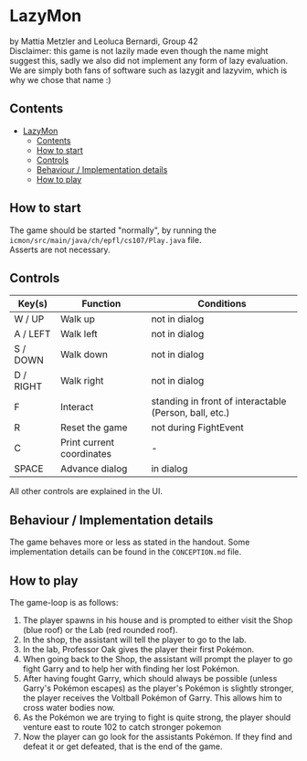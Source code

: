 # LazyMon

by Mattia Metzler and Leoluca Bernardi, Group 42  
Disclaimer: this game is not lazily made even though the name might suggest this, sadly we also did not implement any form of lazy evaluation. We are simply both fans of
software such as lazygit and lazyvim, which is why we chose that name :)

## Contents
<!-- TOC -->
* [LazyMon](#lazymon)
  * [Contents](#contents)
  * [How to start](#how-to-start)
  * [Controls](#controls)
  * [Behaviour / Implementation details](#behaviour--implementation-details)
  * [How to play](#how-to-play)
<!-- TOC -->

## How to start

The game should be started "normally", by running the `icmon/src/main/java/ch/epfl/cs107/Play.java` file.  
Asserts are not necessary.

## Controls

| Key(s)    | Function                  | Conditions                                             |
|-----------|---------------------------|--------------------------------------------------------|
| W / UP    | Walk up                   | not in dialog                                          |
| A / LEFT  | Walk left                 | not in dialog                                          |
| S / DOWN  | Walk down                 | not in dialog                                          |
| D / RIGHT | Walk right                | not in dialog                                          |
| F         | Interact                  | standing in front of interactable (Person, ball, etc.) |
| R         | Reset the game            | not during FightEvent                                  |
| C         | Print current coordinates | -                                                      |
| SPACE     | Advance dialog            | in dialog                                              |

All other controls are explained in the UI.

## Behaviour / Implementation details
The game behaves more or less as stated in the handout. Some implementation details can
be found in the `CONCEPTION.md` file.

## How to play
The game-loop is as follows:
1. The player spawns in his house and is prompted to either visit the Shop (blue roof) or the Lab (red rounded roof).
2. In the shop, the assistant will tell the player to go to the lab.
3. In the lab, Professor Oak gives the player their first Pokémon.
4. When going back to the Shop, the assistant will prompt the player to go fight Garry and to help her with finding her lost Pokémon.
5. After having fought Garry, which should always be possible (unless Garry's Pokémon escapes) as the player's Pokémon is slightly stronger, the player receives the Voltball Pokémon of Garry. This allows him to cross water bodies now.
6. As the Pokémon we are trying to fight is quite strong, the player should venture east to route 102 to catch stronger pokemon
7. Now the player can go look for the assistants Pokémon. If they find and defeat it or get defeated, that is the end of the game.